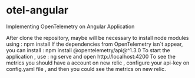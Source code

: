 # otel-angular
Implementing OpenTelemetry on Angular Application

After clone the repository, maybe will be necessary to install node modules using : npm install
If the dependencies from OpenTelemetry isn´t appear, you can install : npm install @opentelemetry/api@^1.3.0
To start the application , use : ng serve
and open http://localhost:4200
To see the metrics you should have a account on new relic , configure your api-key on config.yaml file , and then you could see the metrics on new relic.
